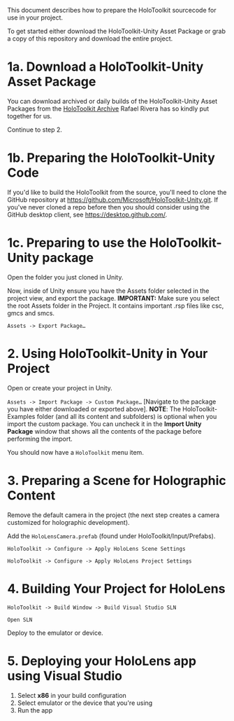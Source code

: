 This document describes how to prepare the HoloToolkit sourcecode for use
in your project.

To get started either download the HoloToolkit-Unity Asset Package or grab a copy of this repository and download the entire project.

# 1a. Download a HoloToolkit-Unity Asset Package
You can download archived or daily builds of the HoloToolkit-Unity Asset Packages from the [HoloToolkit Archive](https://holotoolkit.download/) Rafael Rivera has so kindly put together for us.

Continue to step 2.

# 1b. Preparing the HoloToolkit-Unity Code

If you'd like to build the HoloToolkit from the source, you'll need to clone the GitHub repository at 
https://github.com/Microsoft/HoloToolkit-Unity.git. If you've never cloned a
repo before then you should consider using the GitHub desktop client, see 
https://desktop.github.com/.

# 1c. Preparing to use the HoloToolkit-Unity package

Open the folder you just cloned in Unity.

Now, inside of Unity ensure you have the Assets folder selected in the project view, and export the package. **IMPORTANT:** Make sure you select the root Assets folder in the Project. It contains important .rsp files like csc, gmcs and smcs.

`Assets -> Export Package…`

# 2. Using HoloToolkit-Unity in Your Project

Open or create your project in Unity.

`Assets -> Import Package -> Custom Package…` [Navigate to the package 
you have either downloaded or exported above]. **NOTE**: The HoloToolkit-Examples folder (and all its content and subfolders) is optional when you import the custom package. You can uncheck it in the **Import Unity Package** window that shows all the contents of the package before performing the import.   

You should now have a `HoloToolkit` menu item.

# 3. Preparing a Scene for Holographic Content

Remove the default camera in the project (the next step creates a camera
 customized for holographic development).

Add the `HoloLensCamera.prefab` (found under HoloToolkit/Input/Prefabs).

`HoloToolkit -> Configure -> Apply HoloLens Scene Settings`

`HoloToolkit -> Configure -> Apply HoloLens Project Settings`

# 4. Building Your Project for HoloLens

`HoloToolkit -> Build Window -> Build Visual Studio SLN`

`Open SLN`

Deploy to the emulator or device.

# 5. Deploying your HoloLens app using Visual Studio
 1. Select **x86** in your build configuration
 2. Select emulator or the device that you're using
 3. Run the app
